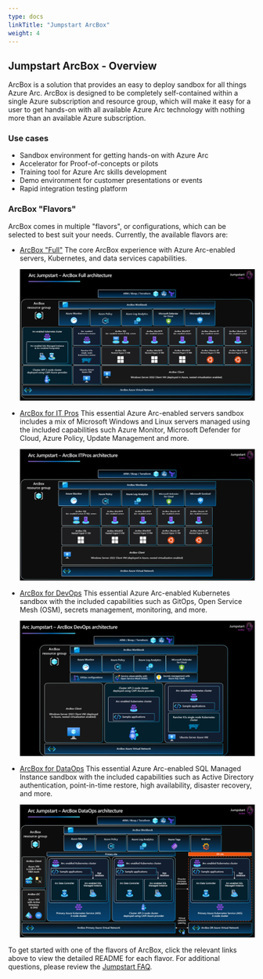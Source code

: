 ```yaml
---
type: docs
linkTitle: "Jumpstart ArcBox"
weight: 4
---
```


## Jumpstart ArcBox - Overview

ArcBox is a solution that provides an easy to deploy sandbox for all things Azure Arc. ArcBox is designed to be completely self-contained within a single Azure subscription and resource group, which will make it easy for a user to get hands-on with all available Azure Arc technology with nothing more than an available Azure subscription.

### Use cases

- Sandbox environment for getting hands-on with Azure Arc
- Accelerator for Proof-of-concepts or pilots
- Training tool for Azure Arc skills development
- Demo environment for customer presentations or events
- Rapid integration testing platform

### ArcBox "Flavors"

ArcBox comes in multiple "flavors", or configurations, which can be selected to best suit your needs. Currently, the available flavors are:

- [ArcBox "Full"](/azure_jumpstart_arcbox/Full)
    The core ArcBox experience with Azure Arc-enabled servers, Kubernetes, and data services capabilities.

    <!-- ![Screenshot showing ArcBox architecture diagram](./arch_full.png) -->

    ![Screenshot showing ArcBox Full architecture diagram](./../azure_jumpstart_arcbox/Full/arch_full.png)

- [ArcBox for IT Pros](/azure_jumpstart_arcbox/ITPro)
    This essential Azure Arc-enabled servers sandbox includes a mix of Microsoft Windows and Linux servers managed using the included capabilities such Azure Monitor, Microsoft Defender for Cloud, Azure Policy, Update Management and more.

    <!-- ![ArcBox for IT Pros architecture diagram](./arch_itpro.png) -->

    ![Screenshot showing ArcBox for IT Pros architecture diagram](./../azure_jumpstart_arcbox/ITPro/arch_itpro.png)

- [ArcBox for DevOps](/azure_jumpstart_arcbox/DevOps)
    This essential Azure Arc-enabled Kubernetes sandbox with the included capabilities such as GitOps, Open Service Mesh (OSM), secrets management, monitoring, and more.

    <!-- ![ArcBox for DevOps architecture diagram](./arch_devops.png) -->

    ![Screenshot showing ArcBox for DevOps architecture diagram](./../azure_jumpstart_arcbox/DevOps/arch_devops.png)

- [ArcBox for DataOps](/azure_jumpstart_arcbox/DataOps)
    This essential Azure Arc-enabled SQL Managed Instance sandbox with the included capabilities such as Active Directory authentication, point-in-time restore, high availability, disaster recovery, and more.

    <!-- ![ArcBox for DevOps architecture diagram](./arch_dataops.png) -->

    ![Screenshot showing ArcBox for DevOps architecture diagram](./../azure_jumpstart_arcbox/DataOps/arch_dataops.png)

To get started with one of the flavors of ArcBox, click the relevant links above to view the detailed README for each flavor. For additional questions, please review the [Jumpstart FAQ](../../FAQ).
